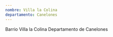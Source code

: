 ```yaml
---
nombre: Villa la Colina
departamento: Canelones
---
```


Barrio Villa la Colina
Departamento de Canelones

